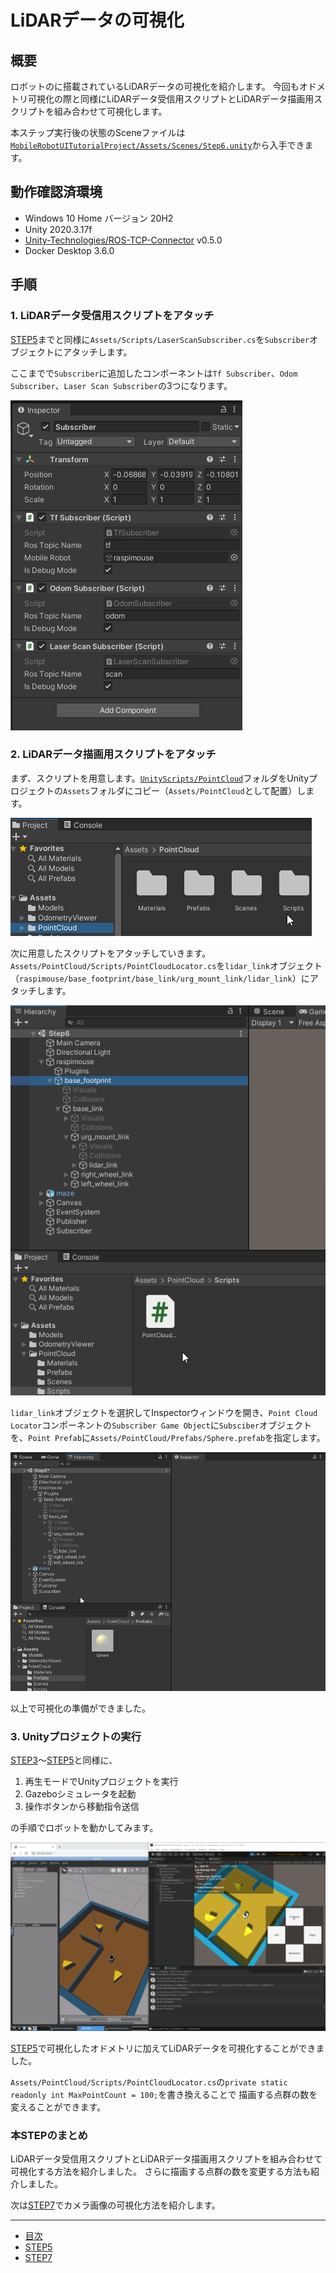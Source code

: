 # LiDARデータの可視化

## 概要

ロボットのに搭載されているLiDARデータの可視化を紹介します。
今回もオドメトリ可視化の際と同様にLiDARデータ受信用スクリプトとLiDARデータ描画用スクリプトを組み合わせて可視化します。

本ステップ実行後の状態のSceneファイルは[`MobileRobotUITutorialProject/Assets/Scenes/Step6.unity`](../MobileRobotUITutorialProject/Assets/Scenes/Step6.unity)から入手できます。

## 動作確認済環境

* Windows 10 Home バージョン 20H2
* Unity 2020.3.17f
* [Unity-Technologies/ROS-TCP-Connector](https://github.com/Unity-Technologies/ROS-TCP-Connector) v0.5.0
* Docker Desktop 3.6.0

## 手順

### 1. LiDARデータ受信用スクリプトをアタッチ

[STEP5](./step5.md)までと同様に`Assets/Scripts/LaserScanSubscriber.cs`を`Subscriber`オブジェクトにアタッチします。

ここまでで`Subscriber`に追加したコンポーネントは`Tf Subscriber`、`Odom Subscriber`、`Laser Scan Subscriber`の3つになります。

![](./images/step6-1.png)

### 2. LiDARデータ描画用スクリプトをアタッチ

まず、スクリプトを用意します。[`UnityScripts/PointCloud`](../UnityScripts/PointCloud)フォルダをUnityプロジェクトの`Assets`フォルダにコピー（`Assets/PointCloud`として配置）します。

![](./images/step6-2.png)

次に用意したスクリプトをアタッチしていきます。
`Assets/PointCloud/Scripts/PointCloudLocator.cs`を`lidar_link`オブジェクト（`raspimouse/base_footprint/base_link/urg_mount_link/lidar_link`）にアタッチします。

![](./images/step6-3.gif)

`lidar_link`オブジェクトを選択してInspectorウィンドウを開き、`Point Cloud Locator`コンポーネントの`Subscriber Game Object`に`Subsciber`オブジェクトを、`Point Prefab`に`Assets/PointCloud/Prefabs/Sphere.prefab`を指定します。

![](./images/step6-4.gif)

以上で可視化の準備ができました。

### 3. Unityプロジェクトの実行

[STEP3](./step3.md)～[STEP5](./step5.md)と同様に、

1. 再生モードでUnityプロジェクトを実行
2. Gazeboシミュレータを起動
3. 操作ボタンから移動指令送信

の手順でロボットを動かしてみます。

![](./images/step6-5.gif)

[STEP5](./step5.md)で可視化したオドメトリに加えてLiDARデータを可視化することができました。

`Assets/PointCloud/Scripts/PointCloudLocator.cs`の`private static readonly int MaxPointCount = 100;`を書き換えることで
描画する点群の数を変えることができます。  

### 本STEPのまとめ

LiDARデータ受信用スクリプトとLiDARデータ描画用スクリプトを組み合わせて可視化する方法を紹介しました。
さらに描画する点群の数を変更する方法も紹介しました。

次は[STEP7](./step7.md)でカメラ画像の可視化方法を紹介します。

---

* [目次](./intro2.md)
* [STEP5](./step5.md)
* [STEP7](./step7.md)